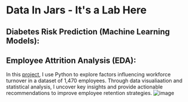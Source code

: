 # Data In Jars - It's a Lab Here

## Diabetes Risk Prediction (Machine Learning Models):

## Employee Attrition Analysis (EDA):
In this [project](https://github.com/EmilyDataStory/employee-attrition-eda), I use Python to explore factors influencing workforce turnover in a dataset of 1,470 employees. 
Through data visualiaation and statistical analysis, I uncover key insights and provide actionable recommendations to improve employee retention strategies.
![image](https://github.com/user-attachments/assets/f744a54e-21f6-4119-8c46-9e6a6e322ed8)




